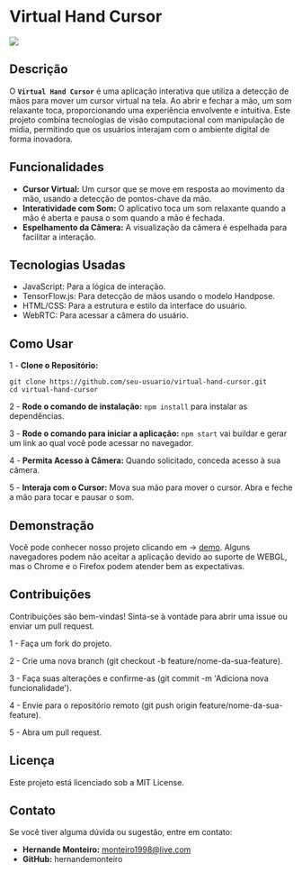 # Virtual Hand Cursor

<img src="./assets/Controle de Mão para Mouse.png"/>

## Descrição

O <b>`Virtual Hand Cursor`</b> é uma aplicação interativa que utiliza a detecção de mãos para mover um cursor virtual na tela. Ao abrir e fechar a mão, um som relaxante toca, proporcionando uma experiência envolvente e intuitiva. Este projeto combina tecnologias de visão computacional com manipulação de mídia, permitindo que os usuários interajam com o ambiente digital de forma inovadora.

## Funcionalidades

- <b>Cursor Virtual:</b> Um cursor que se move em resposta ao movimento da mão, usando a detecção de pontos-chave da mão.
- <b>Interatividade com Som:</b> O aplicativo toca um som relaxante quando a mão é aberta e pausa o som quando a mão é fechada.
- <b>Espelhamento da Câmera:</b> A visualização da câmera é espelhada para facilitar a interação.

## Tecnologias Usadas

- JavaScript: Para a lógica de interação.
- TensorFlow.js: Para detecção de mãos usando o modelo Handpose.
- HTML/CSS: Para a estrutura e estilo da interface do usuário.
- WebRTC: Para acessar a câmera do usuário.

## Como Usar

1 - <b>Clone o Repositório:</b>

```
git clone https://github.com/seu-usuario/virtual-hand-cursor.git
cd virtual-hand-cursor
```

2 - <b>Rode o comando de instalação:</b> `npm install` para instalar as dependências.

3 - <b>Rode o comando para iniciar a aplicação:</b> `npm start` vai buildar e gerar um link ao qual você pode acessar no navegador.

4 - <b>Permita Acesso à Câmera:</b> Quando solicitado, conceda acesso à sua câmera.

5 - <b>Interaja com o Cursor:</b> Mova sua mão para mover o cursor. Abra e feche a mão para tocar e pausar o som.

## Demonstração

 Você pode conhecer nosso projeto clicando em -> [demo](https://hernandemonteiro.github.io/virtual_hand_cursor/).
 Alguns navegadores podem não aceitar a aplicação devido ao suporte de WEBGL, mas o Chrome e o Firefox podem atender bem as expectativas.

## Contribuições

Contribuições são bem-vindas! Sinta-se à vontade para abrir uma issue ou enviar um pull request.

1 - Faça um fork do projeto.

2 - Crie uma nova branch (git checkout -b feature/nome-da-sua-feature).

3 - Faça suas alterações e confirme-as (git commit -m 'Adiciona nova funcionalidade').

4 - Envie para o repositório remoto (git push origin feature/nome-da-sua-feature).

5 - Abra um pull request.

## Licença

Este projeto está licenciado sob a MIT License.

## Contato

Se você tiver alguma dúvida ou sugestão, entre em contato:

- <b>Hernande Monteiro:</b> monteiro1998@live.com
- <b>GitHub:</b> hernandemonteiro
